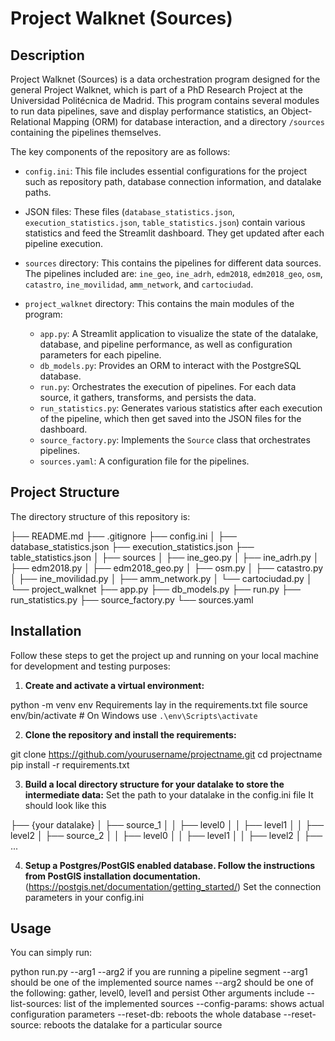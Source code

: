 # Project Walknet (Sources)

## Description
Project Walknet (Sources) is a data orchestration program designed for the general Project Walknet, which is part of a PhD Research Project at the Universidad Politécnica de Madrid. This program contains several modules to run data pipelines, save and display performance statistics, an Object-Relational Mapping (ORM) for database interaction, and a directory `/sources` containing the pipelines themselves.

The key components of the repository are as follows:

- `config.ini`: This file includes essential configurations for the project such as repository path, database connection information, and datalake paths.

- JSON files: These files (`database_statistics.json`, `execution_statistics.json`, `table_statistics.json`) contain various statistics and feed the Streamlit dashboard. They get updated after each pipeline execution.

- `sources` directory: This contains the pipelines for different data sources. The pipelines included are: `ine_geo`, `ine_adrh`, `edm2018`, `edm2018_geo`, `osm`, `catastro`, `ine_movilidad`, `amm_network`, and `cartociudad`.

- `project_walknet` directory: This contains the main modules of the program:
    - `app.py`: A Streamlit application to visualize the state of the datalake, database, and pipeline performance, as well as configuration parameters for each pipeline.
    - `db_models.py`: Provides an ORM to interact with the PostgreSQL database.
    - `run.py`: Orchestrates the execution of pipelines. For each data source, it gathers, transforms, and persists the data.
    - `run_statistics.py`: Generates various statistics after each execution of the pipeline, which then get saved into the JSON files for the dashboard.
    - `source_factory.py`: Implements the `Source` class that orchestrates pipelines.
    - `sources.yaml`: A configuration file for the pipelines.

## Project Structure

The directory structure of this repository is:


├── README.md
├── .gitignore
├── config.ini
│
├── database_statistics.json
├── execution_statistics.json
├── table_statistics.json
│
├── sources
│ ├── ine_geo.py
│ ├── ine_adrh.py
│ ├── edm2018.py
│ ├── edm2018_geo.py
│ ├── osm.py
│ ├── catastro.py
│ ├── ine_movilidad.py
│ ├── amm_network.py
│ └── cartociudad.py
│
└── project_walknet
├── app.py
├── db_models.py
├── run.py
├── run_statistics.py
├── source_factory.py
└── sources.yaml

## Installation
Follow these steps to get the project up and running on your local machine for development and testing purposes:

1. **Create and activate a virtual environment:**

python -m venv env
Requirements lay in the requirements.txt file
source env/bin/activate  # On Windows use `.\env\Scripts\activate`

2. **Clone the repository and install the requirements:**

git clone https://github.com/yourusername/projectname.git
cd projectname
pip install -r requirements.txt

3. **Build a local directory structure for your datalake to store the intermediate data:**
 Set the path to your datalake in the config.ini file
 It should look like this

├── {your datalake}
│ ├── source_1
│ │    ├── level0
│ │    ├── level1
│ │    ├── level2
│ ├── source_2
│ │    ├── level0
│ │    ├── level1
│ │    ├── level2
│ ├── ...

4. **Setup a Postgres/PostGIS enabled database. Follow the instructions from PostGIS installation documentation.** 
(https://postgis.net/documentation/getting_started/)
Set the connection parameters in your config.ini

## Usage
You can simply run:

python run.py --arg1 --arg2 if you are running a pipeline segment
--arg1 should be one of the implemented source names
--arg2 should be one of the following: gather, level0, level1 and persist
Other arguments include
--list-sources: list of the implemented sources
--config-params: shows actual configuration parameters
--reset-db: reboots the whole database
--reset-source: reboots the datalake for a particular source